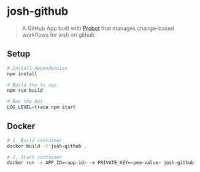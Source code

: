 # josh-github

> A GitHub App built with [Probot](https://github.com/probot/probot) that manages change-based workflows for josh on github

## Setup

```sh
# Install dependencies
npm install

# Build the ts app
npm run build

# Run the bot
LOG_LEVEL=trace npm start
```

## Docker

```sh
# 1. Build container
docker build -t josh-github .

# 2. Start container
docker run -e APP_ID=<app-id> -e PRIVATE_KEY=<pem-value> josh-github
```
